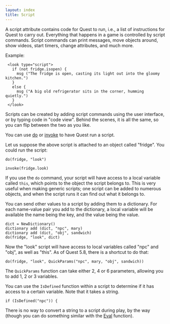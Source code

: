 ```yaml
---
layout: index
title: Script
---
```


A script attribute contains code for Quest to run, i.e., a list of  instructions for Quest to carry out. Everything that happens in a game is controlled by script commands. Script commands can print messages, move objects around, show videos, start timers, change attributes, and much more.

Example:

     <look type="script">
       if (not fridge.isopen) {
         msg ("The fridge is open, casting its light out into the gloomy kitchen.")
       }
       else {
         msg ("A big old refrigerator sits in the corner, humming quietly.")
       }
     </look>

     
Scripts can be created by adding script commands using the user interface, or by typing code in "code view". Behind the scenes, it is all the same, so you can flip between the two as you like.

You can use [do](../scripts/do.html) or [invoke](../scripts/invoke.html) to have Quest run a script.

Let us suppose the above script is attached to an object called "fridge". You could run the script:

```
do(fridge, "look")

invoke(fridge.look)
```

If you use the `do` command, your script will have access to a local variable called `this`, which points to the object the script belongs to. This is very useful when making generic scripts; one script can be added to numerous objects, and when the script runs it can find out what it belongs to.

You can send other values to a script by adding them to a dictionary. For each name-value pair you add to the dictionary, a local variable will be available the name being the key, and the value being the value.

```
dict = NewDictionary()
dictionary add (dict, "npc", mary)
dictionary add (dict, "obj", sandwich)
do(fridge, "look", dict)
```

Now the "look" script will have access to local variables called "npc" and "obj", as well as "this". As of Quest 5.8, there is a shortcut to do that:

```
do(fridge, "look", QuickParams("npc", mary, "obj", sandwich))
```

The `QuickParams` function can take either 2, 4 or 6 parameters, allowing you to add 1, 2 or 3 variables.

You can use the `IsDefined` function within a script to determine if it has access to a certain variable. Note that it takes a string.

```
if (IsDefined("npc")) {
```

There is no way to convert a string to a script during play, by the way (though you can do something similar with the [Eval](../functions/eval.html) function).